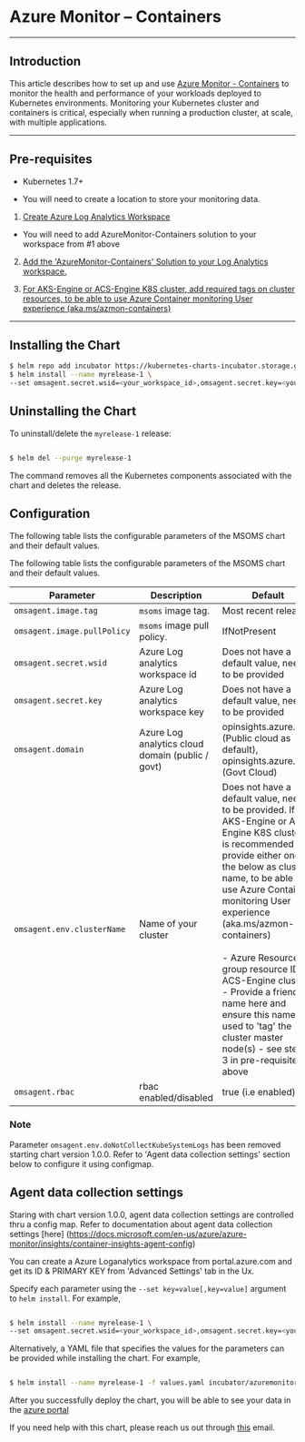 # Azure Monitor – Containers

---

## Introduction

This article describes how to set up and use [Azure Monitor - Containers](https://docs.microsoft.com/en-us/azure/monitoring/monitoring-container-health) to monitor the health and performance of your workloads deployed to Kubernetes environments. Monitoring your Kubernetes cluster and containers is critical, especially when running a production cluster, at scale, with multiple applications.

---

## Pre-requisites

- Kubernetes 1.7+

- You will need to create a location to store your monitoring data.

1. [Create Azure Log Analytics Workspace](https://docs.microsoft.com/en-us/azure/log-analytics/log-analytics-quick-create-workspace)

- You will need to add AzureMonitor-Containers solution to your workspace from #1 above

2. [Add the 'AzureMonitor-Containers' Solution to your Log Analytics workspace.](http://aka.ms/coinhelmdoc)

3. [For AKS-Engine or ACS-Engine K8S cluster, add required tags on cluster resources, to be able to use Azure Container monitoring User experience (aka.ms/azmon-containers)](http://aka.ms/coin-acs-tag-doc)

---

## Installing the Chart

```bash
$ helm repo add incubator https://kubernetes-charts-incubator.storage.googleapis.com/
$ helm install --name myrelease-1 \
--set omsagent.secret.wsid=<your_workspace_id>,omsagent.secret.key=<your_workspace_key>,omsagent.env.clusterName=<my_prod_cluster>  incubator/azuremonitor-containers

```

## Uninstalling the Chart

To uninstall/delete the `myrelease-1` release:

```bash

$ helm del --purge myrelease-1

```

The command removes all the Kubernetes components associated with the chart and deletes the release.

## Configuration

The following table lists the configurable parameters of the MSOMS chart and their default values.

The following table lists the configurable parameters of the MSOMS chart and their default values.

| Parameter                  | Description                        | Default                                                                          |
| -----------------------    | ---------------------------------- | -------------------------------------------------------------------------------- |
| `omsagent.image.tag`       | `msoms` image tag.                 | Most recent release                                                              |
| `omsagent.image.pullPolicy`| `msoms` image pull policy.         | IfNotPresent                                                                     |
| `omsagent.secret.wsid`     | Azure Log analytics workspace id                   | Does not have a default value, needs to be provided                              |
| `omsagent.secret.key`      | Azure Log analytics workspace key                  | Does not have a default value, needs to be provided                              |
| `omsagent.domain`          | Azure Log analytics cloud domain (public / govt)   | opinsights.azure.com (Public cloud as default), opinsights.azure.us (Govt Cloud) |
| `omsagent.env.clusterName` | Name of your cluster      | Does not have a default value, needs to be provided. If AKS-Engine or ACS-Engine K8S cluster, it is recommended to provide either one of the below as cluster name, to be able to use Azure Container monitoring User experience (aka.ms/azmon-containers)  <br/> <br/> - Azure Resource group resource ID of ACS-Engine cluster  <br/> - Provide a friendly name here and ensure this name is used to 'tag' the cluster master node(s) - see step-3 in pre-requisites above |
| `omsagent.rbac`             | rbac enabled/disabled      | true  (i.e enabled)     |

### Note
Parameter `omsagent.env.doNotCollectKubeSystemLogs` has been removed starting chart version 1.0.0. Refer to 'Agent data collection settings' section below to configure it using configmap.

## Agent data collection settings

Staring with chart version 1.0.0, agent data collection settings are controlled thru a config map. Refer to documentation about agent data collection settings [here] (https://docs.microsoft.com/en-us/azure/azure-monitor/insights/container-insights-agent-config)

You can create a Azure Loganalytics workspace from portal.azure.com and get its ID & PRIMARY KEY from 'Advanced Settings' tab in the Ux.

Specify each parameter using the `--set key=value[,key=value]` argument to `helm install`. For example,

```bash

$ helm install --name myrelease-1 \
--set omsagent.secret.wsid=<your_workspace_id>,omsagent.secret.key=<your_workspace_key>,omsagent.env.clusterName=<my_AKS-Engine_k8s_cluster_RG_ResourceID>  incubator/azuremonitor-containers
```

Alternatively, a YAML file that specifies the values for the parameters can be provided while installing the chart. For example,

```bash

$ helm install --name myrelease-1 -f values.yaml incubator/azuremonitor-containers

```

After you successfully deploy the chart, you will be able to see your data in the [azure portal](aka.ms/azmon-containers)

If you need help with this chart, please reach us out through [this](mailto:askcoin@microsoft.com) email.